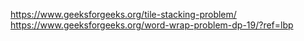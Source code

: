 https://www.geeksforgeeks.org/tile-stacking-problem/
https://www.geeksforgeeks.org/word-wrap-problem-dp-19/?ref=lbp
